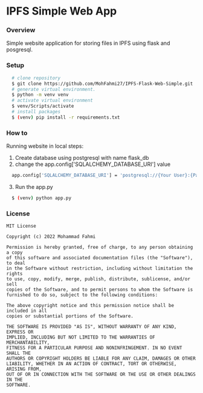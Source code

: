# IPFS Simple Web App

### Overview
Simple website application for storing files in IPFS using flask and posgresql.

### Setup
```sh
  # clone repository 
  $ git clone https://github.com/MohFahmi27/IPFS-Flask-Web-Simple.git
  # generate virtual environment.
  $ python -m venv venv
  # activate virtual environment
  $ venv/Scripts/activate
  # install packages
  $ (venv) pip install -r requirements.txt
```

### How to
Running website in local steps:
1. Create database using postgresql with name flask_db
2. change the app.config['SQLALCHEMY_DATABASE_URI'] value

```sh
  app.config['SQLALCHEMY_DATABASE_URI'] = 'postgresql://{Your User}:{Password User}@localhost/flask_db'
```

3. Run the app.py

```sh
  $ (venv) python app.py
```

### License
```
MIT License

Copyright (c) 2022 Mohammad Fahmi

Permission is hereby granted, free of charge, to any person obtaining a copy
of this software and associated documentation files (the "Software"), to deal
in the Software without restriction, including without limitation the rights
to use, copy, modify, merge, publish, distribute, sublicense, and/or sell
copies of the Software, and to permit persons to whom the Software is
furnished to do so, subject to the following conditions:

The above copyright notice and this permission notice shall be included in all
copies or substantial portions of the Software.

THE SOFTWARE IS PROVIDED "AS IS", WITHOUT WARRANTY OF ANY KIND, EXPRESS OR
IMPLIED, INCLUDING BUT NOT LIMITED TO THE WARRANTIES OF MERCHANTABILITY,
FITNESS FOR A PARTICULAR PURPOSE AND NONINFRINGEMENT. IN NO EVENT SHALL THE
AUTHORS OR COPYRIGHT HOLDERS BE LIABLE FOR ANY CLAIM, DAMAGES OR OTHER
LIABILITY, WHETHER IN AN ACTION OF CONTRACT, TORT OR OTHERWISE, ARISING FROM,
OUT OF OR IN CONNECTION WITH THE SOFTWARE OR THE USE OR OTHER DEALINGS IN THE
SOFTWARE.
```
